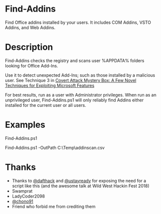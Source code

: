 # Find-Addins
   Find Office addins installed by your users. It includes COM Addins, VSTO Addins, and Web Addins.
# Description
   Find-Addins checks the registry and scans user %APPDATA% folders looking for Office Add-Ins.

   Use it to detect unexpected Add-Ins; such as those installed by a malicious user. See Technique 3 in [Covert Attack Mystery Box: A Few Novel Techniques for Exploiting Microsoft Features](https://www.slideshare.net/dafthack/covert-attack-mystery-box-a-few-novel-techniques-for-exploiting-microsoft-features)

   For best results, run as a user with Administrator privileges. When run as an unprivileged user, Find-Addins.ps1 will only reliably find Addins either installed for the current user or all users.
# Examples
   Find-Addins.ps1
   
   Find-Addins.ps1 -OutPath C:\Temp\addinscan.csv
   
# Thanks
   * Thanks to [@dafthack](https://github.com/dafthack) and [@ustayready](https://github.com/ustayready) for exposing the need for a script like this (and the awesome talk at Wild West Hackin Fest 2018)
   * Swamprat
   * LadyCoder2098
   * [@chono91](https://github.com/chono91) 
   * Friend who forbid me from crediting them
